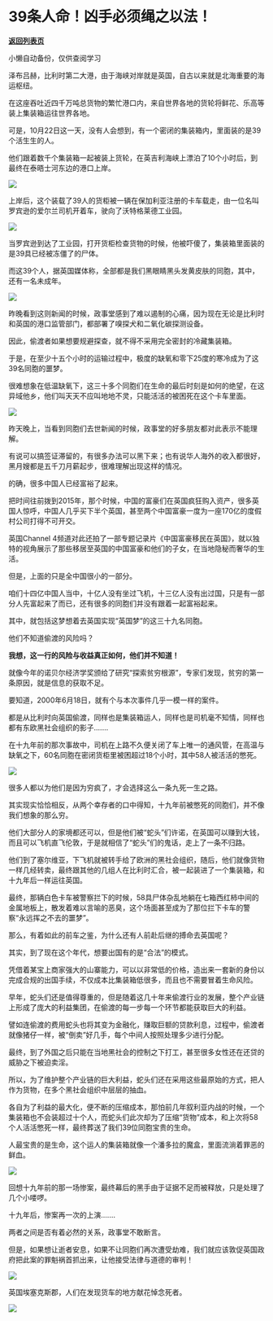 # 39条人命！凶手必须绳之以法！

[**返回列表页**](/gzh/政事堂2019)

小懒自动备份，仅供查阅学习

  

泽布吕赫，比利时第二大港，由于海峡对岸就是英国，自古以来就是北海重要的海运枢纽。

  

在这座吞吐近四千万吨总货物的繁忙港口内，来自世界各地的货轮将鲜花、乐高等装上集装箱运往世界各地。

  

可是，10月22日这一天，没有人会想到，有一个密闭的集装箱内，里面装的是39个活生生的人。  

  

他们跟着数千个集装箱一起被装上货轮，在英吉利海峡上漂泊了10个小时后，到最终在泰晤士河东边的港口上岸。

  

![](https://mmbiz.qpic.cn/mmbiz_png/rxhS23yu8cMAoYNIzLcwlMMaFR2SPryEdada9V9tO4vpN48rRvyHMicX2nZzicZnUILia4lmwerbC4Bmia8zCRG45A/640?wx_fmt=png)

  

上岸后，这个装载了39人的货柜被一辆在保加利亚注册的卡车载走，由一位名叫罗宾逊的爱尔兰司机开着车，驶向了沃特格莱德工业园。

  

![](https://mmbiz.qpic.cn/mmbiz_jpg/rxhS23yu8cMAoYNIzLcwlMMaFR2SPryEDibKJf9SmIAaClGO5BK9KRkjEO2oCOg3TdicQIo2prFTFYEwicoyGmib3g/640?wx_fmt=jpeg)

  

当罗宾逊到达了工业园，打开货柜检查货物的时候，他被吓傻了，集装箱里面装的是39具已经被冻僵了的尸体。  

  

而这39个人，据英国媒体称，全部都是我们黑眼睛黑头发黄皮肤的同胞，其中，还有一名未成年。  

  

![](https://mmbiz.qpic.cn/mmbiz_png/rxhS23yu8cMAoYNIzLcwlMMaFR2SPryEBHvacewoYjgfFMIQp6UYybkSXGlQj5Ybxgadjcxh8TjbMuicibic9R9QQ/640?wx_fmt=png)

  

昨晚看到这则新闻的时候，政事堂感到了难以遏制的心痛，因为现在无论是比利时和英国的港口监管部门，都部署了嗅探犬和二氧化碳探测设备。

  

因此，偷渡者如果想要规避探查，就不得不采用完全密封的冷藏集装箱。

  

于是，在至少十五个小时的运输过程中，极度的缺氧和零下25度的寒冷成为了这39名同胞的噩梦。  

  

很难想象在低温缺氧下，这三十多个同胞们在生命的最后时刻是如何的绝望，在这异域他乡，他们叫天天不应叫地地不灵，只能活活的被困死在这个卡车里面。  

  

![](https://mmbiz.qpic.cn/mmbiz_jpg/rxhS23yu8cMAoYNIzLcwlMMaFR2SPryECFicD6SY6o65kOjPyHYibibDRrzTXASlCia3r0fHw3HTDcWmgicvLicS6rfA/640?wx_fmt=jpeg)

  

昨天晚上，当看到同胞们去世新闻的时候，政事堂的好多朋友都对此表示不能理解。

  

有说可以搞签证滞留的，有很多办法可以黑下来；也有说华人海外的收入都很好，黑月嫂都是五千刀月薪起步，很难理解出现这样的情况。

  

的确，很多中国人已经富裕了起来。

  

把时间往前拨到2015年，那个时候，中国的富豪们在英国疯狂购入资产，很多英国人惊呼，中国人几乎买下半个英国，甚至两个中国富豪一度为一座170亿的度假村公司打得不可开交。

  

英国Channel 4频道对此还拍了一部专题记录片《中国富豪移民在英国》，就以独特的视角展示了那些移居至英国的中国富豪和他们的子女，在当地隐秘而奢华的生活。

  

但是，上面的只是全中国很小的一部分。

  

咱们十四亿中国人当中，十亿人没有坐过飞机，十三亿人没有出过国，只是有一部分人先富起来了而已，还有很多的同胞们并没有跟着一起富裕起来。  

  

其中，就包括这梦想着去英国实现“英国梦”的这三十九名同胞。  

  

他们不知道偷渡的风险吗？  

  

 **我想，这一行的风险与收益真正如何，他们并不知道！**

  

就像今年的诺贝尔经济学奖颁给了研究“探索贫穷根源”，专家们发现，贫穷的第一条原因，就是信息的获取不足。

  

要知道，2000年6月18日，就有个与本次事件几乎一模一样的案件。

  

都是从比利时向英国偷渡，同样也是集装箱运人，同样也是司机毫不知情，同样也都有东欧黑社会组织的影子.......  

  

在十九年前的那次事故中，司机在上路不久便关闭了车上唯一的通风管，在高温与缺氧之下，60名同胞在密闭货柜里被困超过18个小时，其中58人被活活的憋死。  

  

![](https://mmbiz.qpic.cn/mmbiz_png/rxhS23yu8cMAoYNIzLcwlMMaFR2SPryEzr7HVVSh2T77ibb5dJCBnzqbDPC4A6GkZMibrGyj3lW3NjrWN9nSKo9g/640?wx_fmt=png)

  

很多人都以为他们是因为穷疯了，才会选择这么一条九死一生之路。  

  

其实现实恰恰相反，从两个幸存者的口中得知，十九年前被憋死的同胞们，并不像我们想象的那么穷。

  

他们大部分人的家境都还可以，但是他们被“蛇头”们许诺，在英国可以赚到大钱，而且可以飞机直飞伦敦，于是就相信了“蛇头”们的鬼话，走上了一条不归路。

  

他们到了塞尔维亚，下飞机就被转手给了欧洲的黑社会组织，随后，他们就像货物一样几经转卖，最终跟其他的几组人在比利时汇合，被一起装进了一个集装箱，和十九年后一样运往英国。  

  

最终，那辆白色卡车被警察拦下的时候，58具尸体杂乱地躺在七箱西红柿中间的金属地板上，散发着难以言喻的恶臭，这个场面甚至成为了那位拦下卡车的警察“永远挥之不去的噩梦”。

  

那么，有着如此的前车之鉴，为什么还有人前赴后继的搏命去英国呢？

  

其实，到了现在这个年代，想要出国有的是“合法”的模式。

  

凭借着某宝上商家强大的山寨能力，可以以非常低的价格，造出来一套新的身份以完成合规的出国手续，不仅成本比集装箱低很多，而且也不需要冒着生命风险。

  

早年，蛇头们还是值得尊重的，但是随着这几十年来偷渡行业的发展，整个产业链上形成了庞大的利益集团，在偷渡的每一步每一个环节都能获取巨大的利益。

  

譬如连偷渡的费用蛇头也将其变为金融化，赚取巨额的贷款利息，过程中，偷渡者就像猪仔一样，被“倒卖”好几手，每个中间人按照处理多少进行分配。

  

最终，到了外国之后只能在当地黑社会的控制之下打工，甚至很多女性还在还贷的威胁之下被迫卖淫。

  

所以，为了维护整个产业链的巨大利益，蛇头们还在采用这些最原始的方式，把人作为货物，在多个黑社会组织中层层的抽血。

  

各自为了利益的最大化，便不断的压缩成本，那怕前几年叙利亚内战的时候，一个集装箱也不会装超过十个人，而蛇头们此次却为了压缩“货物”成本，和上次将58个人活活憋死一样，最终葬送了我们39位同胞宝贵的生命。

  

人最宝贵的是生命，这个运人的集装箱就像一个潘多拉的魔盒，里面流淌着罪恶的鲜血。

  

![](https://mmbiz.qpic.cn/mmbiz_png/rxhS23yu8cMAoYNIzLcwlMMaFR2SPryECLANaInJg6eA1xD2NKCqerL8cptFLtpVDl3LDWcMSl7yXspgSnaKibA/640?wx_fmt=png)

  

回想十九年前的那一场惨案，最终幕后的黑手由于证据不足而被释放，只是处理了几个小喽啰。

  

十九年后，惨案再一次的上演.......

  

两者之间是否有着必然的关系，政事堂不敢断言。  

  

但是，如果想让逝者安息，如果不让同胞们再次遭受劫难，我们就应该敦促英国政府把此案的罪魁祸首抓出来，让他接受法律与道德的审判！

  

![](https://mmbiz.qpic.cn/mmbiz_jpg/rxhS23yu8cMAoYNIzLcwlMMaFR2SPryEdISgV0WpgnbjLP22z8jdMqJp1WSA9rbNhicSb6EUAFAY8QHByNAnwsA/640?wx_fmt=jpeg)

英国埃塞克斯郡，人们在发现货车的地方献花悼念死者。

  

![](https://mmbiz.qpic.cn/mmbiz_jpg/rxhS23yu8cPp0iaKAfe0ZsWfgGcY72o9Nror8TicrtnlDsqzY7y4Kum4fM3X0FMEGlbvm9HvZUiaETSnLt4DHNLbQ/640?wx_fmt=jpeg)

